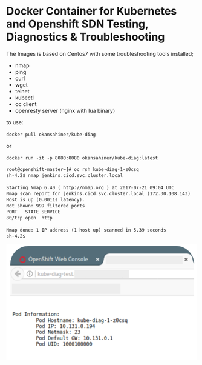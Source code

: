 # Docker Container for Kubernetes and Openshift SDN Testing, Diagnostics & Troubleshooting

The Images is based on Centos7 with some troubleshooting tools installed;
* nmap
* ping
* curl
* wget
* telnet
* kubectl 
* oc client 
* openresty server (nginx with lua binary) 

to use:

`docker pull okansahiner/kube-diag`

or

`docker run -it -p 8080:8080 okansahiner/kube-diag:latest`


```
root@openshift-master~]# oc rsh kube-diag-1-z0csq 
sh-4.2$ nmap jenkins.cicd.svc.cluster.local

Starting Nmap 6.40 ( http://nmap.org ) at 2017-07-21 09:04 UTC
Nmap scan report for jenkins.cicd.svc.cluster.local (172.30.108.143)
Host is up (0.0011s latency).
Not shown: 999 filtered ports
PORT   STATE SERVICE
80/tcp open  http

Nmap done: 1 IP address (1 host up) scanned in 5.39 seconds
sh-4.2$
```


![](images/kube_diag_web.png)


